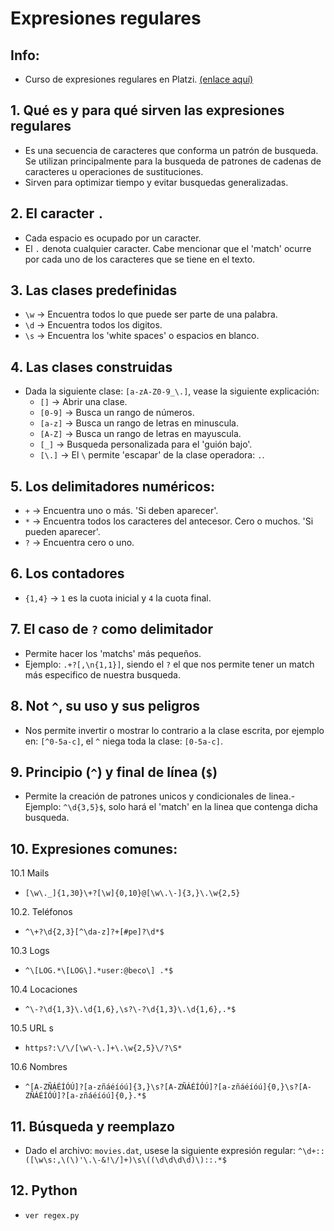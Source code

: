 # Expresiones regulares

## Info:

- Curso de expresiones regulares en Platzi. [(enlace aquí)](https://platzi.com/clases/expresiones-regulares/)

## 1. Qué es y para qué sirven las expresiones regulares

- Es una secuencia de caracteres que conforma un patrón de busqueda. Se utilizan principalmente para la busqueda de patrones de cadenas de caracteres u operaciones de sustituciones.
- Sirven para optimizar tiempo y evitar busquedas generalizadas.

## 2. El caracter `.` 

- Cada espacio es ocupado por un caracter.
- El `.` denota cualquier caracter. Cabe mencionar que el 'match' ocurre por cada uno de los caracteres que se tiene en el texto.

## 3. Las clases predefinidas

- `\w` -> Encuentra todos lo que puede ser parte de una palabra.
- `\d` -> Encuentra todos los digitos.
- `\s` -> Encuentra los 'white spaces' o espacios en blanco.

## 4. Las clases construidas 

- Dada la siguiente clase: `[a-zA-Z0-9_\.]`, vease la siguiente explicación: 
    - `[]` -> Abrir una clase.
    - `[0-9]` -> Busca un rango de números.
    - `[a-z]` -> Busca un rango de letras en minuscula.
    - `[A-Z]` -> Busca un rango de letras en mayuscula.
    - `[_]` -> Busqueda personalizada para el 'guión bajo'.
    - `[\.]` -> El `\` permite 'escapar' de la clase operadora: `.`.

## 5. Los delimitadores numéricos: 

- `+` -> Encuentra uno o más. 'Si deben aparecer'.
- `*` -> Encuentra todos los caracteres del antecesor. Cero o muchos. 'Si pueden aparecer'.
- `?` -> Encuentra cero o uno.

## 6. Los contadores 

- `{1,4}` -> `1` es la cuota inicial y `4` la cuota final.

## 7. El caso de `?` como delimitador

- Permite hacer los 'matchs' más pequeños.
- Ejemplo: `.+?[,\n{1,1}]`, siendo el `?` el que nos permite tener un match más especifico de nuestra busqueda.

## 8. Not `^`, su uso y sus peligros

- Nos permite invertir o mostrar lo contrario a la clase escrita, por ejemplo en: `[^0-5a-c]`, el `^` niega toda la clase: `[0-5a-c]`.

## 9. Principio (`^`) y final de línea (`$`)

- Permite la creación de patrones unicos y condicionales de linea.- Ejemplo: `^\d{3,5}$`, solo hará el 'match' en la linea que contenga dicha busqueda.

## 10. Expresiones comunes:

  10.1 Mails

  - `[\w\._]{1,30}\+?[\w]{0,10}@[\w\.\-]{3,}\.\w{2,5}`

  10.2. Teléfonos

  - `^\+?\d{2,3}[^\da-z]?+[#pe]?\d*$`

  10.3 Logs

  - `^\[LOG.*\[LOG\].*user:@beco\] .*$`

  10.4 Locaciones

  - `^\-?\d{1,3}\.\d{1,6},\s?\-?\d{1,3}\.\d{1,6},.*$`
 
  10.5 URL s

  - `https?:\/\/[\w\-\.]+\.\w{2,5}\/?\S*`

  10.6 Nombres

  - `^[A-ZÑÁÉÍÓÚ]?[a-zñáéíóú]{3,}\s?[A-ZÑÁÉÍÓÚ]?[a-zñáéíóú]{0,}\s?[A-ZÑÁÉÍÓÚ]?[a-zñáéíóú]{0,}.*$`

## 11. Búsqueda y reemplazo

- Dado el archivo: `movies.dat`, usese la siguiente expresión regular: `^\d+::([\w\s:,\(\)'\.\-&!\/]+)\s\((\d\d\d\d)\)::.*$`

## 12. Python

- `ver regex.py`
